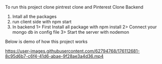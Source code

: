 To run this project clone pintrest clone and Pinterest Clone Backend

1. Intall all the packages 
2. run client side with npm start
3. In backend 
  1> First Install all package with npm install
  2> Connect your mongo db in config file
  3> Start the server with nodemon
  
  
  
Below is demo of how this project works




https://user-images.githubusercontent.com/62794768/176112681-8c95d6b7-c6f4-41d6-abae-9f28ae3a4d36.mp4

